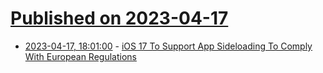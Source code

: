 # [Published on 2023-04-17](index.md)

* [2023-04-17, 18:01:00](https://apple.slashdot.org/story/23/04/17/1725249/ios-17-to-support-app-sideloading-to-comply-with-european-regulations?utm_source=rss1.0mainlinkanon&utm_medium=feed) - [iOS 17 To Support App Sideloading To Comply With European Regulations](https://apple.slashdot.org/story/23/04/17/1725249/ios-17-to-support-app-sideloading-to-comply-with-european-regulations?utm_source=rss1.0mainlinkanon&utm_medium=feed)
